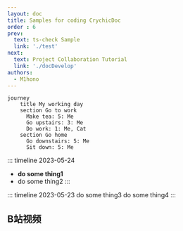 ```yaml
---
layout: doc
title: Samples for coding CrychicDoc
order : 6
prev:
  text: ts-check Sample
  link: './test'
next:
  text: Project Collaboration Tutorial
  link: './docDevelop'
authors:
  - M1hono
---
```


<ClientOnly>

```mermaid
journey
    title My working day
    section Go to work
      Make tea: 5: Me
      Go upstairs: 3: Me
      Do work: 1: Me, Cat
    section Go home
      Go downstairs: 5: Me
      Sit down: 5: Me
```

</ClientOnly>

::: timeline 2023-05-24
- **do some thing1**
- do some thing2
:::

::: timeline 2023-05-23
do some thing3
do some thing4
:::

## B站视频

<BilibiliVideo bvid="BV1rC4y1C7z2" />